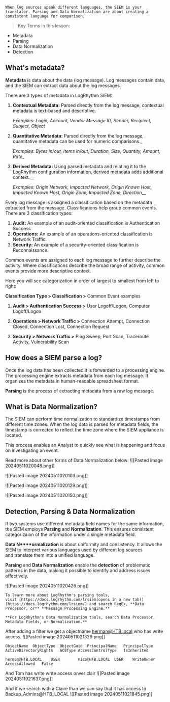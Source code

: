 
```
When log sources speak different languages, the SIEM is your translator. Parsing and Data Normalization are about creating a consistent language for comparison.
```


>Key Terms in this lesson:
- Metadata
- Parsing
- Data Normalization
- Detection

## **What's metadata?**

**Metadata** is data about the data (log message). Log messages contain data, and the SIEM can extract data about the log messages.

There are 3 types of metadata in LogRhythm SIEM:

1. **Contextual Metadata:** Parsed directly from the log message, contextual metadata is text-based and descriptive.  
      
    _Examples: Login, Account, Vendor Message ID, Sender, Recipient, Subject, Object_
2. **Quantitative Metadata:** Parsed directly from the log message, quantitative metadata can be used for numeric comparisons._  
      
    _Examples: Bytes in/out, Items in/out, Duration, Size, Quantity, Amount, Rate__
3. **Derived Metadata:** Using parsed metadata and relating it to the LogRhythm configuration information, derived metadata adds additional context.__  
      
    _Examples: Origin Network, Impacted Network, Origin Known Host, Impacted Known Host, Origin Zone, Impacted Zone, Direction___


Every log message is assigned a classification based on the metadata extracted from the message. Classifications help group common events. There are 3 classification types:

1. **Audit:** An example of an audit-oriented classification is Authentication Success.
2. **Operations:** An example of an operations-oriented classification is Network Traffic.
3. **Security:** An example of a security-oriented classification is Reconnaissance.



Common events are assigned to each log message to further describe the activity. Where classifications describe the broad range of activity, common events provide more descriptive context.

Here you will see categorization in order of largest to smallest from left to right:

**Classification Type > Classification >** Common Event examples

1. **Audit > Authentication Success >** User Logoff/Logon, Computer Logoff/Logon  
    
2. **Operations > Network Traffic >** Connection Attempt, Connection Closed, Connection Lost, Connection Request
3. **Security > Network Traffic >** Ping Sweep, Port Scan, Traceroute Activity, Vulnerability Scan



## **How does a SIEM parse a log?**

Once the log data has been collected it is forwarded to a processing engine. The processing engine extracts metadata from each log message. It organizes the metadata in human-readable spreadsheet format.

**Parsing** is the process of extracting metadata from a raw log message.



## **What is Data Normalization?**

The SIEM can perform time normalization to standardize timestamps from different time zones. When the log data is parsed for metadata fields, the timestamp is corrected to reflect the time zone where the SIEM appliance is located.

This process enables an Analyst to quickly see what is happening and focus on investigating an event.

Read more about other forms of Data Normalization below:
![[Pasted image 20240511020048.png]]

![[Pasted image 20240511020103.png]]

![[Pasted image 20240511020129.png]]

![[Pasted image 20240511020150.png]]

## **Detection, Parsing & Data Normalization**

If two systems use different metadata field names for the same information, the SIEM employs **Parsing** and **Normalization**. This ensures consistent categorizaion of the information under a single metadata field. 

**Data N****ormalization** is about uniformity and consistency. It allows the SIEM to interpret various languages used by different log sources and translate them into a unified language.

**Parsing** and **Data Normalization** enable the **detection** of problematic patterns in the data, making it possible to identify and address issues effectively.


![[Pasted image 20240511020426.png]]


```
To learn more about LogRhythm's parsing tools, visit [https://docs.logrhythm.com/lrsiem(opens in a new tab)](https://docs.logrhythm.com/lrsiem/) and search RegEx, **Data Processor, or** **Message Processing Engine.**

**For LogRhythm's Data Normalization tools, search Data Processor, Metadata Fields, or Normalization.**
```

After adding a filter we get a objectname herman@HTB.local who has write access.
![[Pasted image 20240511021329.png]]


```
ObjectName	ObjectType	ObjectGuid	PrincipalName	PrincipalType	ActiveDirectoryRights	ACEType	AccessControlType	IsInherited

herman@HTB.LOCAL	USER		nico@HTB.LOCAL	USER	WriteOwner		AccessAllowed	False
```

And Tom has write write access onver clair
![[Pasted image 20240511021637.png]]

And if we search with a Claire than we can say that it has access to Backup_Admins@HTB_LOCAL
![[Pasted image 20240511021845.png]]

